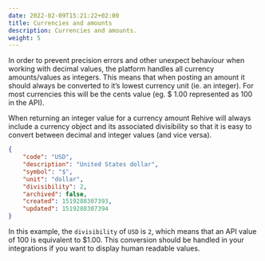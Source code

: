 ```yaml
---
date: 2022-02-09T15:21:22+02:00
title: Currencies and amounts
description: Currencies and amounts.
weight: 5
---
```


In order to prevent precision errors and other unexpect behaviour when working with decimal values, the platform handles all currency amounts/values as integers. This means that when posting an amount it should always be converted to it’s lowest currency unit (ie. an integer). For most currencies this will be the cents value (eg. $ 1.00 represented as 100 in the API).

When returning an integer value for a currency amount Rehive will always include a currency object and its associated divisibility so that it is easy to convert between decimal and integer values (and vice versa).

```json
{
    "code": "USD",
    "description": "United States dollar",
    "symbol": "$",
    "unit": "dollar",
    "divisibility": 2,
    "archived": false,
    "created": 1519288307393,
    "updated": 1519288307394
}
```

In this example, the `divisibility` of `USD` is `2`, which means that an API value of 100 is equivalent to $1.00. This conversion should be handled in your integrations if you want to display human readable values.
